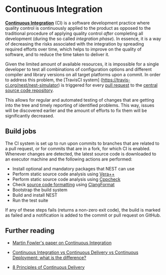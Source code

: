 # Continuous Integration

[**Continuous
Integration**](http://en.wikipedia.org/wiki/Continuous_integration)
(CI) is a software development practice where quality control is
continuously applied to the product as opposed to the traditional
procedure of applying quality control *after* completing all
development (during the so called *integration phase*). In essence, it
is a way of decreasing the risks associated with the integration by
spreading required efforts over time, which helps to improve on the
quality of software, and to reduce the time taken to deliver it.

Given the limited amount of available resources, it is impossible for
a single developer to test all combinations of configuration options
and different compiler and library versions on all target platforms
upon a commit. In order to address this problem, the [TravisCI system]
(https://travis-ci.org/nest/nest-simulator) is triggered for every
[pull
request](http://nest.github.io/nest-simulator/development_workflow) to
the [central source code
repository](https://github.com/nest/nest-simulator).

This allows for regular and automated testing of changes that are
getting into the tree and timely reporting of identified
problems. This way, issues will be discovered earlier and the amount
of efforts to fix them will be significantly decreased.

## Build jobs

The CI system is set up to run upon commits to branches that are
related to a pull request, or for commits that are in a fork, for
which CI is enabled. Whenever changes are detected, the latest source
code is downloaded to an executor machine and the following actions
are performed:

- Install optional and mandatory packages that NEST can use
- Perform static source code analysis using
  [Vera++](https://bitbucket.org/verateam/vera/wiki/Home)
- Perform static source code analysis using
  [Cppcheck](http://cppcheck.sourceforge.net/)
- Check [source code formatting](https://nest.github.io/nest-simulator/coding_guidelines_c++)
  using [ClangFormat](http://clang.llvm.org/docs/ClangFormat.html)
- Bootstrap the build system
- Build and install NEST
- Run the test suite

If any of these steps fails (returns a non-zero exit code), the build is
marked as failed and a notification is added to the commit or pull request on GitHub.

## Further reading

-   [Martin Fowler's paper on Continuous
    Integration](http://martinfowler.com/articles/continuousIntegration.html)

-   [Continuous Integration vs Continuous Delivery vs Continuous
    Deployment: what is the
    difference?](http://www.itwriting.com/blog/4797-continuous-integration-vs-continuous-delivery-vs-continuous-deployment-what-is-the-difference.html)

-   [8 Principles of Continuous
    Delivery](http://java.dzone.com/articles/8-principles-continuous)

